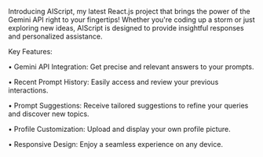 Introducing AIScript, my latest React.js project that brings the power of the Gemini API right to your fingertips! Whether you're coding up a storm or just exploring new ideas, AIScript is designed to provide insightful responses and personalized assistance.

 Key Features:

  •  Gemini API Integration: Get precise and relevant answers to your prompts.
  
  •  Recent Prompt History: Easily access and review your previous interactions.
  
  •  Prompt Suggestions: Receive tailored suggestions to refine your queries and discover new topics.
  
  •  Profile Customization: Upload and display your own profile picture.
  
  •  Responsive Design: Enjoy a seamless experience on any device.
